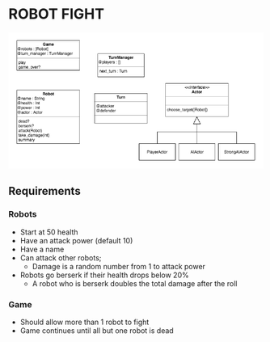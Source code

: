 # ROBOT FIGHT

![Class Diagram](./img/class_diagram.png)

## Requirements

### Robots

- Start at 50 health
- Have an attack power (default 10)
- Have a name
- Can attack other robots;
  - Damage is a random number from 1 to attack power
- Robots go berserk if their health drops below 20%
  - A robot who is berserk doubles the total damage after the roll

### Game

- Should allow more than 1 robot to fight
- Game continues until all but one robot is dead
